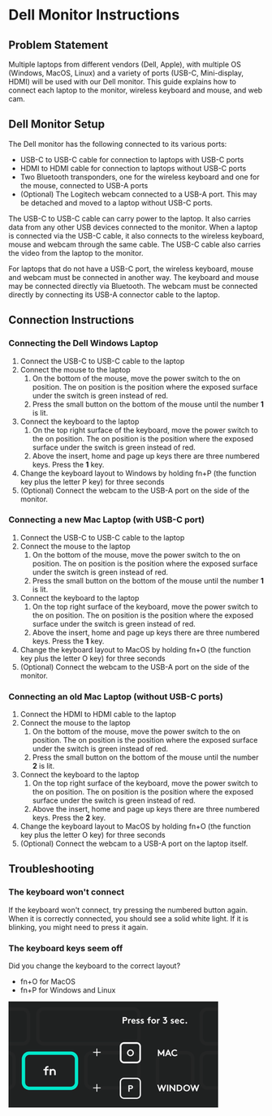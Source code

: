 # Dell Monitor Instructions
## Problem Statement
Multiple laptops from different vendors (Dell, Apple), with multiple OS (Windows, MacOS, Linux) and a variety of ports (USB-C, Mini-display, HDMI) will be used with our Dell monitor. This guide explains how to connect each laptop to the monitor, wireless keyboard and mouse, and web cam.

## Dell Monitor Setup
The Dell monitor has the following connected to its various ports:
* USB-C to USB-C cable for connection to laptops with USB-C ports
* HDMI to HDMI cable for connection to laptops without USB-C ports
* Two Bluetooth transponders, one for the wireless keyboard and one for the mouse, connected to USB-A ports
* (Optional) The Logitech webcam connected to a USB-A port. This may be detached and moved to a laptop without USB-C ports.

The USB-C to USB-C cable can carry power to the laptop. It also carries data from any other USB devices connected to the monitor. When a laptop is connected via the USB-C cable, it also connects to the wireless keyboard, mouse and webcam through the same cable. The USB-C cable also carries the video from the laptop to the monitor.

For laptops that do not have a USB-C port, the wireless keyboard, mouse and webcam must be connected in another way. The keyboard and mouse may be connected directly via Bluetooth. The webcam must be connected directly by connecting its USB-A connector cable to the laptop.

## Connection Instructions

### Connecting the Dell Windows Laptop
1. Connect the USB-C to USB-C cable to the laptop
2. Connect the mouse to the laptop
    1. On the bottom of the mouse, move the power switch to the on position. The on position is the position where the exposed surface under the switch is green instead of red.
    2. Press the small button on the bottom of the mouse until the number **1** is lit.
3. Connect the keyboard to the laptop
    1. On the top right surface of the keyboard, move the power switch to the on position. The on position is the position where the exposed surface under the switch is green instead of red.
    2. Above the insert, home and page up keys there are three numbered keys. Press the **1** key.
4. Change the keyboard layout to Windows by holding fn+P (the function key plus the letter P key) for three seconds 
5. (Optional) Connect the webcam to the USB-A port on the side of the monitor.

### Connecting a new Mac Laptop (with USB-C port)
1. Connect the USB-C to USB-C cable to the laptop
2. Connect the mouse to the laptop
    1. On the bottom of the mouse, move the power switch to the on position. The on position is the position where the exposed surface under the switch is green instead of red.
    2. Press the small button on the bottom of the mouse until the number **1** is lit.
3. Connect the keyboard to the laptop
    1. On the top right surface of the keyboard, move the power switch to the on position. The on position is the position where the exposed surface under the switch is green instead of red.
    2. Above the insert, home and page up keys there are three numbered keys. Press the **1** key.
4. Change the keyboard layout to MacOS by holding fn+O (the function key plus the letter O key) for three seconds
5. (Optional) Connect the webcam to the USB-A port on the side of the monitor.

### Connecting an old Mac Laptop (without USB-C ports)
1. Connect the HDMI to HDMI cable to the laptop
2. Connect the mouse to the laptop
    1. On the bottom of the mouse, move the power switch to the on position. The on position is the position where the exposed surface under the switch is green instead of red.
    2. Press the small button on the bottom of the mouse until the number **2** is lit.
3. Connect the keyboard to the laptop
    1. On the top right surface of the keyboard, move the power switch to the on position. The on position is the position where the exposed surface under the switch is green instead of red.
    2. Above the insert, home and page up keys there are three numbered keys. Press the **2** key.
4. Change the keyboard layout to MacOS by holding fn+O (the function key plus the letter O key) for three seconds
5. (Optional) Connect the webcam to a USB-A port on the laptop itself.

## Troubleshooting

### The keyboard won't connect
If the keyboard won't connect, try pressing the numbered button again. When it is correctly connected, you should see a solid white light. If it is blinking, you might need to press it again. 

### The keyboard keys seem off
Did you change the keyboard to the correct layout?
* fn+O for MacOS
* fn+P for Windows and Linux

![A diagram showing how to switch keyboard layouts](images/image_switch_OS.png "A diagram showing how to switch keyboard layouts")
